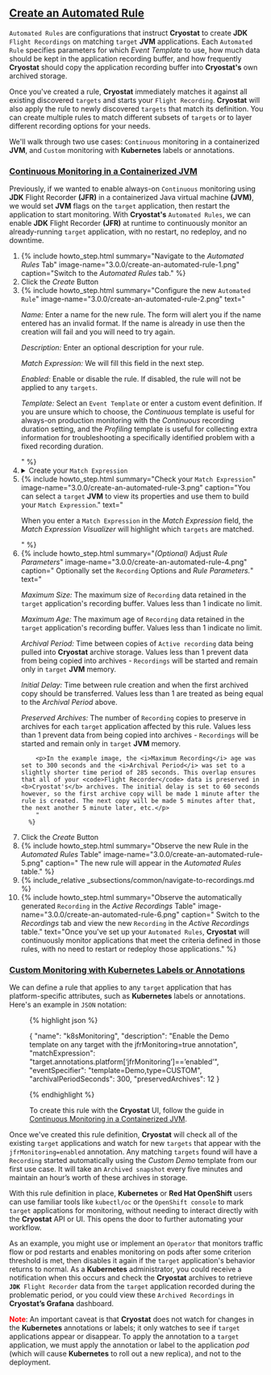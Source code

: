 ## [Create an Automated Rule](#create-an-automated-rule)

`Automated Rules` are configurations that instruct **Cryostat** to create **JDK** `Flight Recordings` on matching
`target` **JVM** applications. Each `Automated Rule` specifies parameters for which *Event Template* to use, how
much data should be kept in the application recording buffer, and how frequently **Cryostat** should copy the
application recording buffer into **Cryostat's** own archived storage.

Once you've created a rule, **Cryostat** immediately matches it against all existing discovered `targets` and starts your `Flight Recording`. **Cryostat** will also apply the rule to newly discovered `targets` that match its definition. You can create multiple rules to match different subsets of `targets` or to layer different recording options for your needs.

We'll walk through two use cases: `Continuous` monitoring in a containerized **JVM**, and `Custom` monitoring with **Kubernetes** labels or annotations.

### [Continuous Monitoring in a Containerized JVM](#continuous-monitoring-in-a-containerized-jvm)

Previously, if we wanted to enable always-on `Continuous` monitoring using **JDK** Flight Recorder **(JFR)** in a containerized Java virtual machine **(JVM)**, we would set **JVM** flags on the `target` application, then restart the application to start monitoring. With **Cryostat's** `Automated Rules`, we can enable **JDK** Flight Recorder  **(JFR)** at runtime to continuously monitor an already-running `target` application, with no restart, no redeploy, and no downtime.

<ol>
  <li>
      {% include howto_step.html
      summary="Navigate to the <i>Automated Rules</i> Tab"
      image-name="3.0.0/create-an-automated-rule-1.png"
      caption="Switch to the <i>Automated Rules</i> tab."
    %}
  </li>
  <li>
    <summary>Click the <i>Create</i> Button</summary>
  </li>
  <li>
      {% include howto_step.html
        summary="Configure the new <code>Automated Rule</code>"
        image-name="3.0.0/create-an-automated-rule-2.png"
        text="
      <p>
        <i>Name:</i> Enter a name for the new rule. The form will alert you if the name
        entered has an invalid format. If the name is already in use then the
        creation will fail and you will need to try again.
      </p>
      <p>
        <i>Description:</i> Enter an optional description for your rule.
      </p>
      <p>
        <i>Match Expression:</i> We will fill this field in the next step.
      </p>
      <p>
        <i>Enabled:</i> Enable or disable the rule. If disabled, the rule will not be applied to any <code>targets</code>.
      </p>
      <p>
        <i>Template:</i> Select an <code>Event Template</code> or enter a custom event definition. If you are
        unsure which to choose, the <i>Continuous</i> template is useful for
        always-on production monitoring with the <i>Continuous</i> recording
        duration setting, and the <i>Profiling</i> template is useful for
        collecting extra information for troubleshooting a specifically
        identified problem with a fixed recording duration.
      </p>
      "
      %}
  </li>
  <li>
    <details>
        <summary>Create your <code>Match Expression</code></summary>
        <p>
            The <code>Match Expression</code> in a rule definition is a <code><a href="https://cel.dev/">Common Expression Language</a></code> expression that <b>Cryostat</b> interprets and uses to determine if a rule should be applied to any given <code>target</code>. <code>Match Expressions</code> should thus evaluate to a <code>boolean</code> value. The simplest <code>Match Expressions</code> would be the <code>booleans</code> true or false; if we use true, the rule will apply to every <code>target</code>. The <code>Expression</code> has a <code>target</code> object in global scope, with the following form in <code>JSON</code> notation:
        </p>
        <figure>
{% highlight json %}
{
  "jvmId": "abcd1234",
  "alias": "myAppAlias",
  "connectUrl": "service:jmx:rmi:///jndi/rmi://cryostat:9091/jmxrmi",
  "labels": {
    "com.example/service": "customer-login",
  },
  "annotations": {
    "platform": {
      "io.kubernetes/annotation": "annotated"
    },
    "cryostat": {
      "PORT": 9091,
      "HOST": "cryostat",
      "NAMESPACE": "myproject"
    }
  }
}
{% endhighlight %}
        </figure>
        <p>
          The <i>alias, connectUrl, labels, annotations.platform,</i> and <i>annotations.cryostat</i> properties are all guaranteed to be present on the <code>target</code> object. <i>alias</i> and <i>connectUrl</i> will be non-empty strings. The <i>jvmId</i> is a hash string computed by Cryostat after it successfully connects to a <code>target</code> <b>JVM</b> and is used to uniquely identify that <b>JVM</b> instance - it will be empty if <b>Cryostat</b> has not yet connected to that <code>target</code> (for example, if its <a href="#add-a-trusted-certificate"><code>SSL/TLS</code> certificate is not trusted</a> or if <a href="#store-credentials"><b>Cryostat</b> is missing the required credentials</a>) The <i>labels</i> and <i>platform annotations</i> may be empty — in <b>OpenShift</b> or <b>Kubernetes</b>, these are populated from the labels and annotations applied to the <code>target</code>’s pod, if any. The <b>Cryostat</b> annotations map will vary per platform, but on <b>OpenShift</b> or <b>Kubernetes</b> you can expect the <i>HOST, PORT, NAMESPACE,</i> and <i>POD_NAME</i> keys to be present and non-empty. Take care to use the `has` or `in` operators when dealing with the <i>labels</i> and <i>annotations</i> map structures where specific keys may not exist.

          Here are some examples of <code>Match Expressions</code>:
        </p>
        <figure>

{% highlight bash %}
target.alias == 'com.example.MainClass'

target.alias == 'myAlias'

'com.example/service' in target.labels && target.labels[‘com.example/service’] == 'customer-login'

'com.example/service' in target.labels && target.labels[‘com.example/service’] != 'customer-login'

has(target.annotations.cryostat.PORT) && target.annotations.cryostat.PORT > 3000

has(target.annotations.cryostat.PORT) && 'io.kubernetes/annotation' in target.annotations.platform && target.annotations.cryostat.PORT > 3000 && target.annotations.platform['io.kubernetes/annotation'] == 'enabled'

!('io.kubernetes/annotation' in target.annotations.platform)

target.alias.matches("^customer-login[0-9]\*$")
{% endhighlight %}

</figure>
</details>

  </li>
  <li>
      {% include howto_step.html
        summary="Check your <code>Match Expression</code>"
        image-name="3.0.0/create-an-automated-rule-3.png"
        caption="You can select a <code>target</code> <b>JVM</b> to view its properties and use them to build your <code>Match Expression</code>."
        text="
          <p>
          When you enter a <code>Match Expression</code> in the <i>Match Expression</i> field, the <i>Match Expression Visualizer</i> will highlight which <code>targets</code> are matched.
          </p>
          "
      %}
  </li>
  <li>
      {% include howto_step.html
        summary="<i>(Optional)</i> Adjust <i>Rule Parameters</i>"
        image-name="3.0.0/create-an-automated-rule-4.png"
        caption="
          Optionally set the <code>Recording</code> Options and <i>Rule Parameters.</i>"
        text="
        <p><i>Maximum Size:</i> The maximum size of <code>Recording</code> data retained in the <code>target</code> application's recording buffer. Values less than 1 indicate no limit.</p>
        <p><i>Maximum Age:</i> The maximum age of <code>Recording</code> data retained in the <code>target</code> application's recording buffer. Values less than 1 indicate no limit.</p>
        <p><i>Archival Period:</i> Time between copies of <code>Active recording</code> data being pulled into <b>Cryostat</b> archive storage.
        Values less than 1 prevent data from being copied into archives - <code>Recordings</code> will be started and remain only in <code>target</code> <b>JVM</b> memory.</p>
        <p><i>Initial Delay:</i> Time between rule creation and when the first archived copy should be transferred. Values less than 1 are treated as being equal to the <i>Archival Period</i> above.</p>
        <p><i>Preserved Archives:</i> The number of <code>Recording</code> copies to preserve in archives for each <code>target</code> application affected by this rule. Values less than 1 prevent data from being copied into archives - <code>Recordings</code> will be started and remain only in <code>target</code> <b>JVM</b> memory.</p>

        <p>In the example image, the <i>Maximum Recording</i> age was set to 300 seconds and the <i>Archival Period</i> was set to a slightly shorter time period of 285 seconds. This overlap ensures that all of your <code>Flight Recorder</code> data is preserved in <b>Cryostat's</b> archives. The initial delay is set to 60 seconds however, so the first archive copy will be made 1 minute after the rule is created. The next copy will be made 5 minutes after that, the next another 5 minute later, etc.</p>
        "
      %}

  </li>
  <li>
    <summary>Click the <i>Create</i> Button</summary>
  </li>
  <li>
      {% include howto_step.html
        summary="Observe the new Rule in the <i>Automated Rules</i> Table"
        image-name="3.0.0/create-an-automated-rule-5.png"
        caption="
          The new rule will appear in the <i>Automated Rules</i> table."
      %}
  </li>
  <li>
      {% include_relative _subsections/common/navigate-to-recordings.md %}
  </li>
  <li>
      {% include howto_step.html
        summary="Observe the automatically generated <code>Recording</code> in the <i>Active Recordings</i> Table"
        image-name="3.0.0/create-an-automated-rule-6.png"
        caption="
          Switch to the <i>Recordings</i> tab and view the new <code>Recording</code> in the <i>Active Recordings</i>
          table."
        text="Once you've set up your <code>Automated Rules</code>, <b>Cryostat</b> will continuously monitor applications that meet the criteria defined in those rules, with no need to restart or redeploy those applications."
      %}
  </li>
</ol>

### [Custom Monitoring with Kubernetes Labels or Annotations](#custom-monitoring-with-kubernetes-labels-or-annotations)

We can define a rule that applies to any `target` application that has platform-specific attributes, such as **Kubernetes** labels or annotations. Here's an example in `JSON` notation:

<figure>
{% highlight json %}

{
  "name": "k8sMonitoring",
  "description": "Enable the Demo template on any target with the jfrMonitoring=true annotation",
  "matchExpression": "target.annotations.platform[‘jfrMonitoring’]==’enabled’",
  "eventSpecifier": "template=Demo,type=CUSTOM",
  "archivalPeriodSeconds": 300,
  "preservedArchives": 12
}

{% endhighlight %}

  <figcaption>
    To create this rule with the <b>Cryostat</b> UI, follow the guide in <a href="{{ page.url }}#continuous-monitoring-in-a-containerized-jvm">Continuous Monitoring in a Containerized JVM</a>.
  </figcaption>
</figure>

Once we've created this rule definition, **Cryostat** will check all of the existing `target` applications and watch for new `targets` that appear with the `jfrMonitoring=enabled` annotation. Any matching `targets` found will have a `Recording` started automatically using the *Custom Demo* template from our first use case. It will take an `Archived snapshot` every five minutes and maintain an hour’s worth of these archives in storage.

With this rule definition in place, **Kubernetes** or **Red Hat OpenShift** users can use familiar tools like `kubectl/oc` or the `OpenShift console` to mark `target` applications for monitoring, without needing to interact directly with the **Cryostat** API or UI. This opens the door to further automating your workflow.

As an example, you might use or implement an `Operator` that monitors traffic flow or pod restarts and enables monitoring on pods after some criterion threshold is met, then disables it again if the `target` application's behavior returns to normal. As a **Kubernetes** administrator, you could receive a notification when this occurs and check the **Cryostat** archives to retrieve <code><b>JDK</b> Flight Recorder</code> data from the `target` application recorded during the problematic period, or you could view these `Archived Recordings` in **Cryostat’s Grafana** dashboard.

<span style="color:red">**Note**</span>: An important caveat is that **Cryostat** does not watch for changes in the **Kubernetes** annotations or labels; it only watches to see if `target` applications appear or disappear. To apply the annotation to a `target` application, we must apply the annotation or label to the application *pod* (which will cause **Kubernetes** to roll out a new replica), and not to the deployment.
